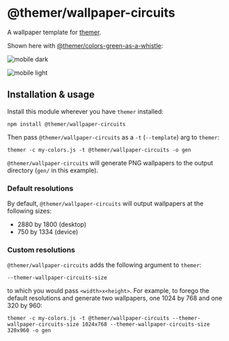 # @themer/wallpaper-circuits

A wallpaper template for [themer](https://github.com/mjswensen/themer).

Shown here with [@themer/colors-green-as-a-whistle](https://github.com/mjswensen/themer/tree/master/cli/packages/colors-green-as-a-whistle):

![mobile dark](https://cdn.jsdelivr.net/gh/mjswensen/themer@62eb2382e1ecadfc711256d8ed27c83970bdd65e/cli/packages/wallpaper-circuits/assets/themer-wallpaper-circuits-dark-750x1334.png)

![mobile light](https://cdn.jsdelivr.net/gh/mjswensen/themer@62eb2382e1ecadfc711256d8ed27c83970bdd65e/cli/packages/wallpaper-circuits/assets/themer-wallpaper-circuits-light-750x1334.png)

## Installation & usage

Install this module wherever you have `themer` installed:

    npm install @themer/wallpaper-circuits

Then pass `@themer/wallpaper-circuits` as a `-t` (`--template`) arg to `themer`:

    themer -c my-colors.js -t @themer/wallpaper-circuits -o gen

`@themer/wallpaper-circuits` will generate PNG wallpapers to the output directory (`gen/` in this example).

### Default resolutions

By default, `@themer/wallpaper-circuits` will output wallpapers at the following sizes:

* 2880 by 1800 (desktop)
* 750 by 1334 (device)

### Custom resolutions

`@themer/wallpaper-circuits` adds the following argument to `themer`:

    --themer-wallpaper-circuits-size

to which you would pass `<width>x<height>`. For example, to forego the default resolutions and generate two wallpapers, one 1024 by 768 and one 320 by 960:

    themer -c my-colors.js -t @themer/wallpaper-circuits --themer-wallpaper-circuits-size 1024x768 --themer-wallpaper-circuits-size 320x960 -o gen
